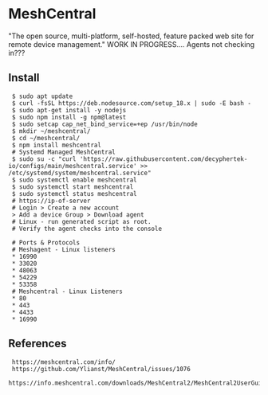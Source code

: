MeshCentral
=====

"The open source, multi-platform, self-hosted, feature packed web site for remote device management."
WORK IN PROGRESS.... Agents not checking in???

Install
--------

     $ sudo apt update
     $ curl -fsSL https://deb.nodesource.com/setup_18.x | sudo -E bash - 
     $ sudo apt-get install -y nodejs 
     $ sudo npm install -g npm@latest
     $ sudo setcap cap_net_bind_service=+ep /usr/bin/node
     $ mkdir ~/meshcentral/
     $ cd ~/meshcentral/
     $ npm install meshcentral
     # Systemd Managed MeshCentral
     $ sudo su -c "curl 'https://raw.githubusercontent.com/decyphertek-io/configs/main/meshcentral.service' >> /etc/systemd/system/meshcentral.service"
     $ sudo systemctl enable meshcentral
     $ sudo systemctl start meshcentral
     $ sudo systemctl status meshcentral
     # https://ip-of-server
     # Login > Create a new account 
     > Add a device Group > Download agent
     # Linux - run generated script as root.
     # Verify the agent checks into the console

     # Ports & Protocols
     # Meshagent - Linux listeners
     * 16990
     * 33020
     * 48063
     * 54229
     * 53358
     # Meshcentral - Linux Listeners
     * 80
     * 443
     * 4433 
     * 16990
     
References
----------

     https://meshcentral.com/info/
     https://github.com/Ylianst/MeshCentral/issues/1076
     https://info.meshcentral.com/downloads/MeshCentral2/MeshCentral2UserGuide.pdf